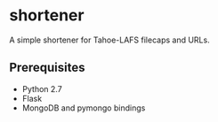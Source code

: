 shortener
=========

A simple shortener for Tahoe-LAFS filecaps and URLs.

Prerequisites
-------------
* Python 2.7
* Flask
* MongoDB and pymongo bindings
